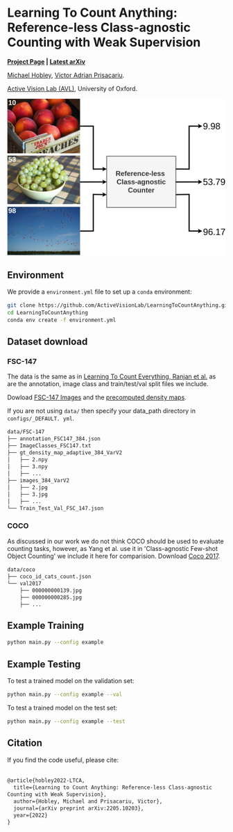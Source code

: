 # Learning To Count Anything: Reference-less Class-agnostic Counting with Weak Supervision
**[Project Page](https://countinganyting.active.vision/) |
[Latest arXiv](https://arxiv.org/abs/2205.10203)**

[Michael Hobley](https://scholar.google.co.uk/citations?user=2EftbyIAAAAJ&hl=en), 
[Victor Adrian Prisacariu](http://www.robots.ox.ac.uk/~victor/). 

[Active Vision Lab (AVL)](https://www.robots.ox.ac.uk/~lav/),
University of Oxford.

![image](LearningToCountAnything.png)

## Environment

We provide a `environment.yml` file to set up a `conda` environment:

```sh
git clone https://github.com/ActiveVisionLab/LearningToCountAnything.git
cd LearningToCountAnything
conda env create -f environment.yml
```

## Dataset download 
### FSC-147
The data is the same as in [Learning To Count Everything, Ranjan et al.](https://github.com/cvlab-stonybrook/LearningToCountEverything) as are the annotation, image class and train/test/val split files we include.

Dowload [FSC-147 Images](https://drive.google.com/file/d/1ymDYrGs9DSRicfZbSCDiOu0ikGDh5k6S/view?usp=sharing) and the [precomputed density maps](https://archive.org/details/FSC147-GT).

If you are not using `data/` then specify your data_path directory in `configs/_DEFAULT.
yml`.


```
data/FSC-147
├── annotation_FSC147_384.json
├── ImageClasses_FSC147.txt
├── gt_density_map_adaptive_384_VarV2
│   ├── 2.npy
│   ├── 3.npy
│   ├── ...
├── images_384_VarV2
│   ├── 2.jpg
│   ├── 3.jpg
│   ├── ...
└── Train_Test_Val_FSC_147.json
```

### COCO
As discussed in our work we do not think COCO should be used to evaluate counting tasks, however, as Yang et al. use it in 'Class-agnostic Few-shot Object Counting' we include it here for comparision.
Download [Coco 2017](http://cocodataset.org/).

```
data/coco
├── coco_id_cats_count.json
└── val2017
    ├── 000000000139.jpg
    ├── 000000000285.jpg
    ├── ...
```


## Example Training 

```sh
python main.py --config example
```

## Example Testing
To test a trained model on the validation set: 

```sh
python main.py --config example --val
```
To test a trained model on the test set: 

```sh
python main.py --config example --test
```

## Citation

If you find the code useful, please cite:
```

@article{hobley2022-LTCA,
  title={Learning to Count Anything: Reference-less Class-agnostic Counting with Weak Supervision},
  author={Hobley, Michael and Prisacariu, Victor},
  journal={arXiv preprint arXiv:2205.10203},
  year={2022}
}
```
